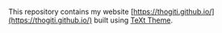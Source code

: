 This repository contains my website [https://thogiti.github.io/](https://thogiti.github.io/) built using [TeXt Theme](https://github.com/kitian616/jekyll-TeXt-theme).